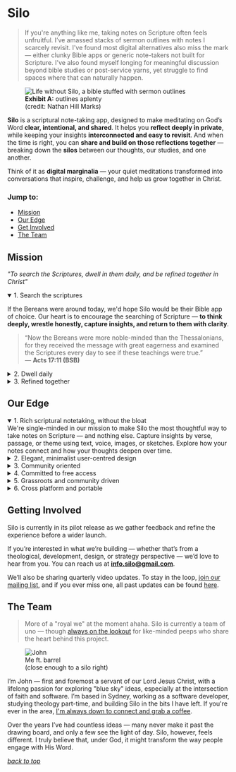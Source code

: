 # Silo

> If you're anything like me, taking notes on Scripture often feels unfruitful. I’ve amassed stacks of sermon outlines with notes I scarcely revisit. I've found most digital alternatives also miss the mark — either clunky Bible apps or generic note-takers not built for Scripture. I've also found myself longing for meaningful discussion beyond bible studies or post-service yarns, yet struggle to find spaces where that can naturally happen.

<figure>
  <img src="/stuffed.jpg" alt="Life without Silo, a bible stuffed with sermon outlines" />
  <figcaption><b>Exhibit A:</b> outlines aplenty<br/>(credit: Nathan Hill Marks)</figcaption>
</figure>

**Silo** is a scriptural note-taking app, designed to make meditating on God’s Word **clear, intentional, and shared**. It helps you **reflect deeply in private**, while keeping your insights **interconnected and easy to revisit**. And when the time is right, you can **share and build on those reflections together** — breaking down the **silos** between our thoughts, our studies, and one another.

Think of it as **digital marginalia** — your quiet meditations transformed into conversations that inspire, challenge, and help us grow together in Christ.

### Jump to:
- [Mission](#user-content-mission)
- [Our Edge](#user-content-our-edge)
- [Get Involved](#user-content-getting-involved)
- [The Team](#user-content-the-team)

## Mission
_"To search the Scriptures, dwell in them daily, and be refined together in Christ"_

<details open>
  <summary>1. Search the scriptures</summary>

If the Bereans were around today, we'd hope Silo would be their Bible app of choice. Our heart is to encourage the searching of Scripture — **to think deeply, wrestle honestly, capture insights, and return to them with clarity**.

> “Now the Bereans were more noble-minded than the Thessalonians, for they received the message with great eagerness and examined the Scriptures every day to see if these teachings were true.”  
> — **Acts 17:11 (BSB)**

</details>

<details>
  <summary>2. Dwell daily</summary>

We've made it our aim to make getting into the Word **as effortless as possible**. That’s not to say spiritual disciplines aren't needed — but we're convinced our tooling shouldn’t add friction, or at least be the scapegoat we pin our "it's too hard" excuses on.

> “This Book of the Law must not depart from your mouth; meditate on it day and night, so that you may be careful to do everything written in it.”  
> — **Joshua 1:8a (BSB)**

</details>

<details>
  <summary>3. Refined together</summary>

Scripture reminds us that engaging with the Word was never meant to be just a solo pursuit. Today, community looks different — our neighbours are often a message away rather than a doorstep apart. Silo creates space for those **digital conversations around Scripture** — where reflection becomes dialogue, and faith is sharpened together.

> “Let the word of Christ richly dwell within you as you teach and admonish one another with all wisdom.”  
> — **Colossians 3:16a (BSB)**

</details>

## Our Edge
<details open>
  <summary>1. Rich scriptural notetaking, without the bloat</summary>
  We're single-minded in our mission to make Silo the most thoughtful way to take notes on Scripture — and nothing else. Capture insights by verse, passage, or theme using text, voice, images, or sketches. Explore how your notes connect and how your thoughts deepen over time.
</details>
<details>
  <summary>2. Elegant, minimalist user-centred design</summary>
  We believe beauty and simplicity matter — especially when engaging with Scripture. A lot of existing apps feel cluttered and unintuitive, distracting from reflection. Silo is designed to be the opposite: calm, elegant, and effortless, so you can focus on what truly matters — the Word itself.
</details>
<details>
  <summary>3. Community oriented</summary>
  We believe Scripture is best understood in community. Silo makes reflection a shared experience — ask questions, share insights, and engage in thoughtful conversation through replies and reactions.
</details>
<details>
  <summary>4. Committed to free access</summary>
  We're convinced that engaging with God's Word should never come at a cost. We endeavour for Silo to remain free for all users, for as long as it remains sustainable. All code is additionally open-sourced under MIT license, in alignment with this commitment. 
</details>
<details>
  <summary>5. Grassroots and community driven</summary>
  We want the team behind Silo to always be approachable. Frankly, we're convinced this is a win-win for the both of us. With your continual feedback and thoughts, Silo gets to be the best version it can possibly be. And with Silo at it's best, we can serve you better via our tooling in our joint plight to know and love God better. Our inbox is always open, and we'll aim to send our raw, unfiltered quarterly updates to take you on the journey. Learn how to get in touch below.
</details>
<details>
  <summary>6. Cross platform and portable</summary>
  Silo is built to work across all major devices, both served via the web and as dedicated mobile apps. Data is seamlessly synced between all devices meaning that you'll never find yourself not having the right device to jot down that thought.  
</details>

## Getting Involved
Silo is currently in its pilot release as we gather feedback and refine the experience before a wider launch.  

If you’re interested in what we’re building — whether that’s from a theological, development, design, or strategy perspective — we’d love to hear from you. You can reach us at **info.silo@gmail.com**.  

We’ll also be sharing quarterly video updates. To stay in the loop, [join our mailing list](#), and if you ever miss one, all past updates can be found [here](/about/updates).

## The Team
> More of a "royal we" at the moment ahaha. Silo is currently a team of uno — though [always on the lookout](#user-content-getting-involved) for like-minded peeps who share the heart behind this project.

<figure>
  <img src="/john.jpg" alt="John" />
  <figcaption>Me ft. barrel<br/>(close enough to a silo right)</figcaption>
</figure>

I’m John — first and foremost a servant of our Lord Jesus Christ, with a lifelong passion for exploring "blue sky" ideas, especially at the intersection of faith and software. I’m based in Sydney, working as a software developer, studying theology part-time, and building Silo in the bits I have left. If you're ever in the area, [I'm always down to connect and grab a coffee](https://www.linkedin.com/in/johnc383/).

Over the years I’ve had countless ideas — many never make it past the drawing board, and only a few see the light of day. Silo, however, feels different. I truly believe that, under God, it might transform the way people engage with His Word.

_[back to top](#user-content-silo)_
